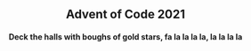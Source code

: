 <div align='center'><h2>Advent of Code 2021</h2></div>

<div align='center'><h4>Deck the halls with boughs of gold stars, fa la la la la, la la la la</h4></div>
